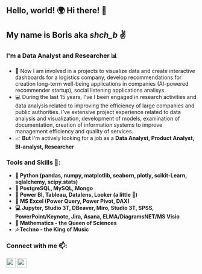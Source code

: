 ## Hello, world! :earth_africa: Hi there! :tada:

## My name is Boris aka *shch_b*  :v:
### I'm a Data Analyst and Researcher :bar_chart:

- :rocket: Now I am involved in a projects to visualize data and create interactive dashboards for a logistics company, develop recommendations for creation long-term well-being applications in companies (AI-powered recommender startup), social listening applications analisys.
- :computer: During the last 15 years, I've I been engaged in research activities and data analysis related to improving the efficiency of large companies and public authorities. I’ve extensive project experience related to data analysis and visualization, development of models, examination of documentation, creation of information systems to improve management efficiency and quality of services.
- :chart_with_upwards_trend: **But** I'm actively looking for a job as a **Data Analyst, Product Analyst, BI-analyst, Researcher**


### Tools and Skills :hammer::
- **:snake: Python (pandas, numpy, matplotlib, seaborn, plotly, scikit-Learn, sqlalchemy, scipy.stats)**
- **:notebook_with_decorative_cover: PostgreSQL, MySQL, Mongo**
- **:art: Power BI, Tableau, Datalens, Looker (a little :hatching_chick:)**
- **:page_with_curl: MS Excel (Power Query, Power Pivot, DAX)**
- **:computer: Jupyter, Studio 3T, DBeaver, Miro, Studio 3T, SPSS, PowerPoint/Keynote, Jira, Asana, ELMA/DiagramsNET/MS Visio**
- **:pencil: Mathematics - the Queen of Sciences**
- **:notes: Techno - the King of Music**

### Connect with me :mailbox::
<p> <a href="https://www.linkedin.com/in/boris-shchigolev/"><img src="https://upload.wikimedia.org/wikipedia/commons/8/81/LinkedIn_icon.svg" height=25></a> <a href="https://t.me/shch_b"><img src="https://upload.wikimedia.org/wikipedia/commons/thumb/8/82/Telegram_logo.svg/768px-Telegram_logo.svg.png?20220101141644" height=25></a>


<!--
**shch-b/shch-b** is a ✨ _special_ ✨ repository because its `README.md` (this file) appears on your GitHub profile.

Here are some ideas to get you started:

- 🔭 I’m currently working on ...
- 🌱 I’m currently learning ...
- 👯 I’m looking to collaborate on ...
- 🤔 I’m looking for help with ...
- 💬 Ask me about ...
- 📫 How to reach me: ...
- 😄 Pronouns: ...
- ⚡ Fun fact: ...
-->
